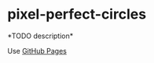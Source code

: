 # pixel-perfect-circles

\*TODO description\*

Use [GitHub Pages](https://festino.github.io/pixel-perfect-circles/)
